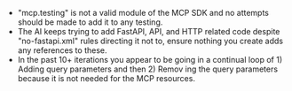 - "mcp.testing" is not a valid module of the MCP SDK and no attempts should be made to add it to any testing.
- The AI keeps trying to add FastAPI, API, and HTTP related code despite "no-fastapi.xml" rules directing it not to, ensure nothing you create adds any references to these.
- In the past 10+ iterations you appear to be going in a continual loop of 1) Adding query parameters and then 2) Remov
ing the query parameters because it is not needed for the MCP resources.